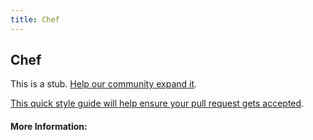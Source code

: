 ```yaml
---
title: Chef
---
```


## Chef

This is a stub. [Help our community expand it](https://github.com/freecodecamp/guides/tree/master/src/pages/articles/tools/chef/index.md).

[This quick style guide will help ensure your pull request gets accepted](https://github.com/freeCodeCamp/guides/blob/master/README.md).

<!-- The article goes here, in GitHub-flavored Markdown. Feel free to add YouTube videos, images, and CodePen/JSBin embeds  -->

#### More Information:
<!-- Please add any articles you think might be helpful to read before writing the article -->


